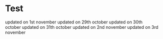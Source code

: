 # Test

updated on 1st november
updated on 29th october
updated on 30th october
updated on 31th october
updated on 2nd november
updated on 3rd november